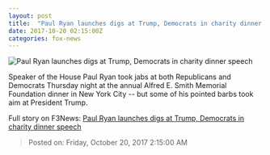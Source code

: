 ```yaml
---
layout: post
title:  "Paul Ryan launches digs at Trump, Democrats in charity dinner speech"
date: 2017-10-20 02:15:00Z
categories: fox-news
---
```


![Paul Ryan launches digs at Trump, Democrats in charity dinner speech](http://a57.foxnews.com/images.foxnews.com/content/fox-news/politics/2017/10/19/paul-ryan-launches-digs-at-trump-democrats-in-charity-dinner-speech/_jcr_content/article-text/article-par-6/inline_spotlight_ima/image.img.jpg/612/344/1508466186785.jpg?ve=1&tl=1)

Speaker of the House Paul Ryan took jabs at both Republicans and Democrats Thursday night at the annual Alfred E. Smith Memorial Foundation dinner in New York City -- but some of his pointed barbs took aim at President Trump.


Full story on F3News: [Paul Ryan launches digs at Trump, Democrats in charity dinner speech](http://www.f3nws.com/n/vHA2YG)

> Posted on: Friday, October 20, 2017 2:15:00 AM
